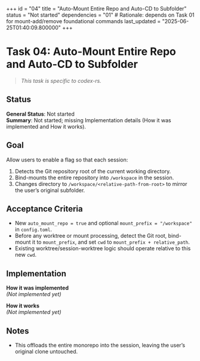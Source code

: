 +++
id = "04"
title = "Auto-Mount Entire Repo and Auto-CD to Subfolder"
status = "Not started"
dependencies = "01" # Rationale: depends on Task 01 for mount-add/remove foundational commands
last_updated = "2025-06-25T01:40:09.800000"
+++

# Task 04: Auto-Mount Entire Repo and Auto-CD to Subfolder

> *This task is specific to codex-rs.*

## Status

**General Status**: Not started  
**Summary**: Not started; missing Implementation details (How it was implemented and How it works).

## Goal
Allow users to enable a flag so that each session:

1. Detects the Git repository root of the current working directory.
2. Bind-mounts the entire repository into `/workspace` in the session.
3. Changes directory to `/workspace/<relative-path-from-root>` to mirror the user’s original subfolder.

## Acceptance Criteria
- New `auto_mount_repo = true` and optional `mount_prefix = "/workspace"` in `config.toml`.
- Before any worktree or mount processing, detect the Git root, bind-mount it to `mount_prefix`, and set `cwd` to `mount_prefix + relative_path`.
- Existing worktree/session-worktree logic should operate relative to this new `cwd`.

## Implementation

**How it was implemented**  
*(Not implemented yet)*

**How it works**  
*(Not implemented yet)*

## Notes
- This offloads the entire monorepo into the session, leaving the user’s original clone untouched.
